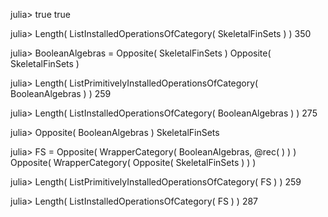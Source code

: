 

julia> true
true

julia> Length( ListInstalledOperationsOfCategory( SkeletalFinSets ) )
350

julia> BooleanAlgebras = Opposite( SkeletalFinSets )
Opposite( SkeletalFinSets )

julia> Length( ListPrimitivelyInstalledOperationsOfCategory( BooleanAlgebras ) )
259

julia> Length( ListInstalledOperationsOfCategory( BooleanAlgebras ) )
275

julia> Opposite( BooleanAlgebras )
SkeletalFinSets

julia> FS = Opposite( WrapperCategory( BooleanAlgebras, @rec( ) ) )
Opposite( WrapperCategory( Opposite( SkeletalFinSets ) ) )

julia> Length( ListPrimitivelyInstalledOperationsOfCategory( FS ) )
259

julia> Length( ListInstalledOperationsOfCategory( FS ) )
287

